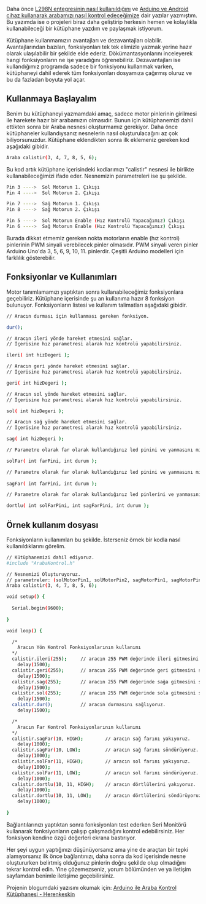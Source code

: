 Daha önce [L298N entegresinin nasıl kullanıldığını](http://herenkeskin.com/arduino-l298n-motor-surucu-entegresi-kullanimi/) ve [Arduino ve Android cihaz kullanarak arabamızı nasıl kontrol edeceğimize](http://herenkeskin.com/arduino-ve-android-telefon-ile-bluetooth-kontrollu-araba-yapimi/) dair yazılar yazmıştım. Bu yazımda ise o projeleri biraz daha geliştirip herkesin hemen ve kolaylıkla kullanabileceği bir kütüphane yazdım ve paylaşmak istiyorum.

Kütüphane kullanmamızın avantajları ve dezavantajları olabilir. Avantajlarından bazıları, fonksiyonları tek tek elimizle yazmak yerine hazır olarak ulaşılabilir bir şekilde elde ederiz. Dökümantasyonlarını inceleyerek hangi fonksiyonların ne işe yaradığını öğrenebiliriz. Dezavantajları ise kullandığımız programda sadece bir fonksiyonu kullanmak varken, kütüphaneyi dahil ederek tüm fonksiyonları dosyamıza çağırmış oluruz ve bu da fazladan boyuta yol açar.
## Kullanmaya Başlayalım 
Benim bu kütüphaneyi yazmamdaki amaç, sadece motor pinlerinin girilmesi ile harekete hazır bir arabamızın olmasıdır. Bunun için kütüphanemizi dahil ettikten sonra bir Araba nesnesi oluşturmamız gerekiyor. Daha önce kütüphaneler kullandıysanız nesnelerin nasıl oluşturulacağını az çok biliyorsunuzdur. Kütüphane eklendikten sonra ilk eklemeniz gereken kod aşağıdaki gibidir.
```sh 
Araba calistir(3, 4, 7, 8, 5, 6);
```
Bu kod artık kütüphane içerisindeki kodlarımızı "calistir" nesnesi ile birlikte kullanabileceğimizi ifade eder. Nesnemizin parametreleri ise şu şekilde.
```sh 
Pin 3 ---->  Sol Motorun 1. Çıkışı
Pin 4 ---->  Sol Motorun 2. Çıkışı

Pin 7 ---->  Sağ Motorun 1. Çıkışı
Pin 8 ---->  Sağ Motorun 2. Çıkışı

Pin 5 ---->  Sol Motorun Enable (Hız Kontrolü Yapacağımız) Çıkışı
Pin 6 ---->  Sağ Motorun Enable (Hız Kontrolü Yapacağımız) Çıkışı
```
Burada dikkat etmemiz gereken nokta motorların enable (hız kontrol) pinlerinin PWM sinyali verebilecek pinler olmasıdır. PWM sinyali veren pinler Arduino Uno'da 3, 5, 6, 9, 10, 11. pinlerdir. Çeşitli Arduino modelleri için farklılık gösterebilir.

## Fonksiyonlar ve Kullanımları
Motor tanımlamamızı yaptıktan sonra kullanabileceğimiz fonksiyonlara geçebiliriz. Kütüphane içerisinde şu an kullanıma hazır 8 fonksiyon bulunuyor. Fonksiyonların listesi ve kullanım talimatları aşağıdaki gibidir.
```sh
// Aracın durması için kullanması gereken fonksiyon.

dur();

// Aracın ileri yönde hareket etmesini sağlar.
// İçerisine hız parametresi alarak hız kontrolü yapabilirsiniz.

ileri( int hizDegeri );

// Aracın geri yönde hareket etmesini sağlar. 
// İçerisine hız parametresi alarak hız kontrolü yapabilirsiniz.

geri( int hizDegeri );

// Aracın sol yönde hareket etmesini sağlar.
// İçerisine hız parametresi alarak hız kontrolü yapabilirsiniz.

sol( int hizDegeri );

// Aracın sağ yönde hareket etmesini sağlar.
// İçerisine hız parametresi alarak hız kontrolü yapabilirsiniz.

sag( int hizDegeri );

// Parametre olarak far olarak kullandığınız led pinini ve yanmasını mı sönmesini mi istediğinizi belirtmeniz gerekiyor.

solFar( int farPini, int durum );

// Parametre olarak far olarak kullandığınız led pinini ve yanmasını mı sönmesini mi istediğinizi belirtmeniz gerekiyor.
                                                                  
sagFar( int farPini, int durum );

// Parametre olarak far olarak kullandığınız led pinlerini ve yanmasını mı sönmesini mi istediğinizi belirtmeniz gerekiyor.

dortlu( int solFarPini, int sagFarPini, int durum );
```

## Örnek kullanım dosyası
Fonksiyonların kullanımları bu şekilde. İsterseniz örnek bir kodla nasıl kullanıldıklarını görelim.
```sh
// Kütüphanemizi dahil ediyoruz.
#include "ArabaKontrol.h"

// Nesnemizi Oluşturuyoruz.
// parametreler: (solMotorPin1, solMotorPin2, sagMotorPin1, sagMotorPin2, solMotorHiz, sagMotorHiz)
Araba calistir(3, 4, 7, 8, 5, 6);  

void setup() {
  
  Serial.begin(9600);
  
}

void loop() {

  /*
    Aracın Yön Kontrol Fonksiyonlarının kullanımı
  */
  calistir.ileri(255);     // aracın 255 PWM değerinde ileri gitmesini sağlıyoruz.
    delay(1500);
  calistir.geri(255);      // aracın 255 PWM değerinde geri gitmesini sağlıyoruz.
    delay(1500);
  calistir.sag(255);       // aracın 255 PWM değerinde sağa gitmesini sağlıyoruz.
    delay(1500);
  calistir.sol(255);       // aracın 255 PWM değerinde sola gitmesini sağlıyoruz.
    delay(1500);
  calistir.dur();          // aracın durmasını sağlıyoruz.
    delay(1500);

  /*
    Aracın Far Kontrol Fonksiyonlarının kullanımı
  */
  calistir.sagFar(10, HIGH);        // aracın sağ farını yakıyoruz.
    delay(1000);
  calistir.sagFar(10, LOW);         // aracın sağ farını söndürüyoruz.
    delay(1000);
  calistir.solFar(11, HIGH);        // aracın sol farını yakıyoruz.
    delay(1000);
  calistir.solFar(11, LOW);         // aracın sol farını söndürüyoruz.
    delay(1000);
  calistir.dortlu(10, 11, HIGH);    // aracın dörtlülerini yakıyoruz.
    delay(1000);
  calistir.dortlu(10, 11, LOW);     // aracın dörtlülerini söndürüyoruz.
    delay(1000);
  
}
```
Bağlantılarınızı yaptıktan sonra fonksiyonları test ederken Seri Monitörü kullanarak fonksiyonların çalışıp çalışmadığını kontrol edebilirsiniz. Her fonksiyon kendine özgü değerleri ekrana bastırıyor.

Her şeyi uygun yaptığınızı düşünüyorsanız ama yine de araçtan bir tepki alamıyorsanız ilk önce bağlantınızı, daha sonra da kod içerisinde nesne oluştururken belirtmiş olduğunuz pinlerin doğru şekilde olup olmadığını tekrar kontrol edin. Yine çözemezseniz, yorum bölümünden ve ya iletişim sayfamdan benimle iletişime geçebilirsiniz.

Projenin blogumdaki yazısını okumak için: [Arduino ile Araba Kontrol Kütüphanesi - Herenkeskin](link)